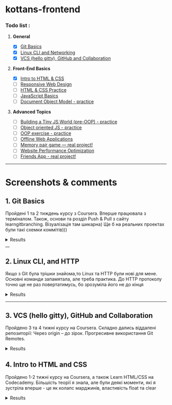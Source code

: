 # kottans-frontend
### Todo list :

 1. **General**
    - [x] [Git Basics](#0-git-basics)
    - [x] [Linux CLI and Networking](#1-linux-cli-and-networking)
    - [x] [VCS (hello gitty), GitHub and Collaboration](#2-vcs-hello-gitty-github-and-collaboration)
  
 2. **Front-End Basics**

    - [x] [Intro to HTML & CSS](#3-intro-to-html-and-css)
    - [ ] [Responsive Web Design](#5-responsive-web-design)
    - [ ] [HTML & CSS Practice](#6-html-css-practice)
    - [ ] [JavaScript Basics](#7-javascript-basics)
    - [ ] [Document Object Model - practice](#8-document-object-model-practice)
  
 3. **Advanced Topics**

    - [ ] [Building a Tiny JS World (pre-OOP) - practice](#9-building-a-tiny-js-world-pre-oop-practice)
    - [ ] [Object oriented JS - practice](#10-object-oriented-js-practice)
    - [ ] [OOP exercise - practice](#11-oop-exercise-practice)
    - [ ] [Offline Web Applications](#12-offline-web-applications)
    - [ ] [Memory pair game — real project!](#13-memory-pair-game-real-project)
    - [ ] [Website Performance Optimization](#14-website-performance-optimization)
    - [ ] [Friends App - real project!](#15-friends-app-real-project)
___
# Screenshots & comments

## 1. Git Basics
<p>Пройдені 1 та 2 тиждень курсу з Coursera. Вперше працювала з терміналом. Також, основи та розділ Push & Pull з сайту learngitbranching. Візуалізація там шикарна) Ще б на реальних проектах були такі схемки коммітів)))</p>
<details><summary>Results</summary>
<img src="https://raw.github.com/Yuliiadd/kottans-frontend/main/task_git_basics/Coursera_w1.png" alt="Introduction to Version Control screenshot 1" title="Introduction to Version Control">
<img src="https://raw.github.com/Yuliiadd/kottans-frontend/main/task_git_basics/Coursera_w2.png" alt="Introduction to Version Control screenshot 1" title="Introduction to Version Control">
<img src="https://raw.github.com/Yuliiadd/kottans-frontend/main/task_git_basics/learngitbranching_1.png" alt="Git and GitHub Introduction screenshot" title="Git & GitHub Introduction">
<img src="https://raw.github.com/Yuliiadd/kottans-frontend/main/task_git_basics/learngitbranching_2.png" alt="Git & GitHub Push and Pull screenshot" title="Git & GitHub Push and Pull">
</details>
__

## 2. Linux CLI, and HTTP
<p>Якщо з Git була трішки знайома,то Linux та HTTP були нові для мене. Основні команди запамятала, але треба практика. До HTTP протоколу точно ще не раз повертатимусь, бо зрозуміла його не до кінця</p>
<details><summary>Results</summary>
<img src="https://raw.github.com/Yuliiadd/kottans-frontend/main/task_linux_cli/Linux_Quiz1.png" alt="Quiz1" title="Quiz1 is completed">
<img src="https://raw.github.com/Yuliiadd/kottans-frontend/main/task_linux_cli/Linux_Quiz2.png" alt="Quiz2" title="Quiz2 is completed">
<img src="https://raw.github.com/Yuliiadd/kottans-frontend/main/task_linux_cli/Linux_Quiz3.png" alt="Quiz3" title="Quiz3 is completed">
<img src="https://raw.github.com/Yuliiadd/kottans-frontend/main/task_linux_cli/Linux_Quiz4.png" alt="Quiz4" title="Quiz4 is completed">
</details>

___

## 3. VCS (hello gitty), GitHub and Collaboration
<p>Пройдено 3 та 4 тижні курсу на Coursera. Складно дались віддалені репозиторії: Через origin – до зірок. Прогресивне використання Git Remotes.</p>
<details><summary>Results</summary>
<img src="https://raw.github.com/Yuliiadd/kottans-frontend/main/task_git_collaboration/Coursera_w3.png" alt="Coursera_w3" title="Coursera_w3 is completed">
<img src="https://raw.github.com/Yuliiadd/kottans-frontend/main/task_git_collaboration/Coursera_w4.png" alt="Coursera_w4" title="Coursera_w4 is completed">
<img src="https://raw.github.com/Yuliiadd/kottans-frontend/main/task_git_collaboration/Git_Remotes.png" alt="Git_Remotes" title="Advanced Git Remotes is completed">
</details>

## 4. Intro to HTML and CSS
<p>Пройдено 1-2 тижні курсу на Coursera, а також Learn HTML/CSS на Сodecademy. Більшість теорії я знала, але були деякі моменти, які я зустріла вперше - це як колапс марджинів, властивість float та clear</p>
<details><summary>Results</summary>
<img src="https://raw.github.com/Yuliiadd/kottans-frontend/main/task_html_css_intro/html-css-w1.png" alt="Coursera_w1" title="Coursera_w1 is completed">
<img src="https://raw.github.com/Yuliiadd/kottans-frontend/main/task_html_css_intro/html-css-w2.png" alt="Coursera_w2" title="Coursera_w2 is completed">
<img src="https://raw.github.com/Yuliiadd/kottans-frontend/main/task_html_css_intro/codeacademy-html-css.png" alt="Сodecademy courses" title="Сodecademy HTML/CSS courses is completed">
</details>


